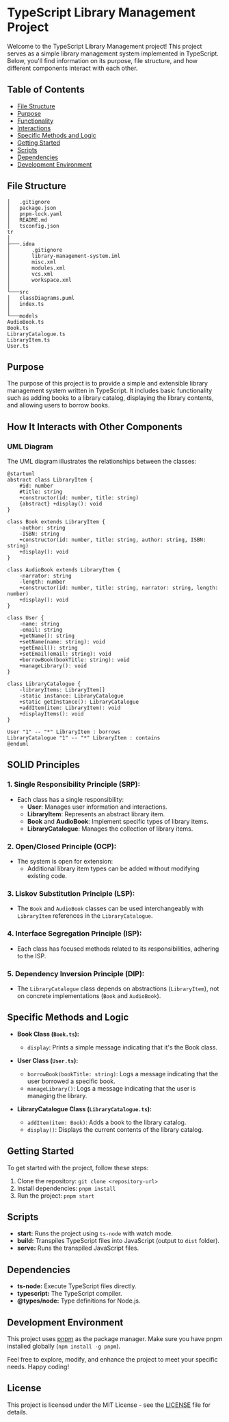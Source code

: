 # TypeScript Library Management Project

Welcome to the TypeScript Library Management project! This project serves as a simple library management system implemented in TypeScript. Below, you'll find information on its purpose, file structure, and how different components interact with each other.

## Table of Contents

- [File Structure](#file-structure)
- [Purpose](#purpose)
- [Functionality](#functionality)
- [Interactions](#interactions)
- [Specific Methods and Logic](#specific-methods-and-logic)
- [Getting Started](#getting-started)
- [Scripts](#scripts)
- [Dependencies](#dependencies)
- [Development Environment](#development-environment)

## File Structure

```
│   .gitignore
│   package.json
│   pnpm-lock.yaml
│   README.md
│   tsconfig.json                                                                                                      tr
│   
├───.idea
│       .gitignore
│       library-management-system.iml    
│       misc.xml
│       modules.xml
│       vcs.xml
│       workspace.xml
│       
└───src
│   classDiagrams.puml
│   index.ts
│
└───models
AudioBook.ts
Book.ts
LibraryCatalogue.ts
LibraryItem.ts
User.ts
```

## Purpose

The purpose of this project is to provide a simple and extensible library management system written in TypeScript. It includes basic functionality such as adding books to a library catalog, displaying the library contents, and allowing users to borrow books.


## How It Interacts with Other Components

### UML Diagram

The UML diagram illustrates the relationships between the classes:

```
@startuml
abstract class LibraryItem {
    #id: number
    #title: string
    +constructor(id: number, title: string)
    {abstract} +display(): void
}

class Book extends LibraryItem {
    -author: string
    -ISBN: string
    +constructor(id: number, title: string, author: string, ISBN: string)
    +display(): void
}

class AudioBook extends LibraryItem {
    -narrator: string
    -length: number
    +constructor(id: number, title: string, narrator: string, length: number)
    +display(): void
}

class User {
    -name: string
    -email: string
    +getName(): string
    +setName(name: string): void
    +getEmail(): string
    +setEmail(email: string): void
    +borrowBook(bookTitle: string): void
    +manageLibrary(): void
}

class LibraryCatalogue {
    -libraryItems: LibraryItem[]
    -static instance: LibraryCatalogue
    +static getInstance(): LibraryCatalogue
    +addItem(item: LibraryItem): void
    +displayItems(): void
}

User "1" -- "*" LibraryItem : borrows
LibraryCatalogue "1" -- "*" LibraryItem : contains
@enduml
```

## SOLID Principles

### 1. Single Responsibility Principle (SRP):

- Each class has a single responsibility:
  - **User**: Manages user information and interactions.
  - **LibraryItem**: Represents an abstract library item.
  - **Book** and **AudioBook**: Implement specific types of library items.
  - **LibraryCatalogue**: Manages the collection of library items.

### 2. Open/Closed Principle (OCP):

- The system is open for extension:
  - Additional library item types can be added without modifying existing code.

### 3. Liskov Substitution Principle (LSP):

- The `Book` and `AudioBook` classes can be used interchangeably with `LibraryItem` references in the `LibraryCatalogue`.

### 4. Interface Segregation Principle (ISP):

- Each class has focused methods related to its responsibilities, adhering to the ISP.

### 5. Dependency Inversion Principle (DIP):

- The `LibraryCatalogue` class depends on abstractions (`LibraryItem`), not on concrete implementations (`Book` and `AudioBook`).

## Specific Methods and Logic

- **Book Class (`Book.ts`):**
    - `display`: Prints a simple message indicating that it's the Book class.

- **User Class (`User.ts`):**
    - `borrowBook(bookTitle: string)`: Logs a message indicating that the user borrowed a specific book.
    - `manageLibrary()`: Logs a message indicating that the user is managing the library.

- **LibraryCatalogue Class (`LibraryCatalogue.ts`):**
    - `addItem(item: Book)`: Adds a book to the library catalog.
    - `display()`: Displays the current contents of the library catalog.

## Getting Started

To get started with the project, follow these steps:

1. Clone the repository: `git clone <repository-url>`
2. Install dependencies: `pnpm install`
3. Run the project: `pnpm start`

## Scripts

- **start:** Runs the project using `ts-node` with watch mode.
- **build:** Transpiles TypeScript files into JavaScript (output to `dist` folder).
- **serve:** Runs the transpiled JavaScript files.

## Dependencies

- **ts-node:** Execute TypeScript files directly.
- **typescript:** The TypeScript compiler.
- **@types/node:** Type definitions for Node.js.

## Development Environment

This project uses [pnpm](https://pnpm.io/) as the package manager. Make sure you have pnpm installed globally (`npm install -g pnpm`).

Feel free to explore, modify, and enhance the project to meet your specific needs. Happy coding!

## License

This project is licensed under the MIT License - see the [LICENSE](LICENSE) file for details.
